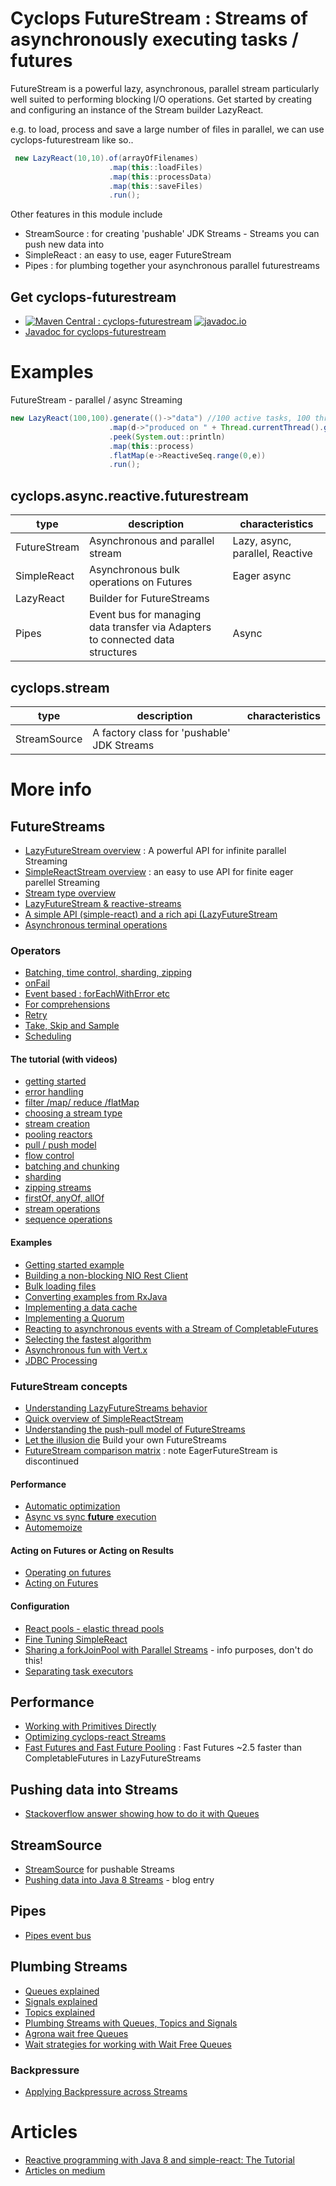 # Cyclops FutureStream : Streams of asynchronously executing tasks / futures

FutureStream is a powerful lazy, asynchronous, parallel stream particularly well suited to performing blocking I/O operations. Get started by creating and configuring an instance of the Stream builder LazyReact.

e.g. to load, process and save a large number of files in parallel, we can use cyclops-futurestream like so..
```java
 new LazyReact(10,10).of(arrayOfFilenames)
                      .map(this::loadFiles)
                      .map(this::processData)
                      .map(this::saveFiles)
                      .run();
```

Other features in this module include

* StreamSource : for creating 'pushable' JDK Streams - Streams you can push new data into
* SimpleReact : an easy to use, eager FutureStream
* Pipes : for plumbing together your asynchronous parallel futurestreams

## Get cyclops-futurestream


* [![Maven Central : cyclops-futurestream](https://maven-badges.herokuapp.com/maven-central/com.oath.cyclops/cyclops-futurestream/badge.svg)](https://maven-badges.herokuapp.com/maven-central/com.oath.cyclops/cyclops-futurestream)   [![javadoc.io](https://javadocio-badges.herokuapp.com/com.oath.cyclops/cyclops-futurestream/badge.svg)](https://javadocio-badges.herokuapp.com/com.oath.cyclops/cyclops-futurestream)
* [Javadoc for cyclops-futurestream](http://www.javadoc.io/doc/com.oath.cyclops/cyclops-futurestream)


# Examples

FutureStream - parallel / async Streaming

```java
new LazyReact(100,100).generate(()->"data") //100 active tasks, 100 threads
                      .map(d->"produced on " + Thread.currentThread().getId())
                      .peek(System.out::println)
                      .map(this::process)
                      .flatMap(e->ReactiveSeq.range(0,e))
                      .run();
```


## cyclops.async.reactive.futurestream

| type | description | characteristics |
|------|-------------|-----------------|
| FutureStream     | Asynchronous and parallel stream             | Lazy, async, parallel, Reactive                 |
| SimpleReact     | Asynchronous bulk operations on Futures            | Eager async                 |
| LazyReact     | Builder for FutureStreams           |                 |
| Pipes    | Event bus for managing data transfer via Adapters to connected data structures           |   Async              |


## cyclops.stream

| type | description | characteristics |
|------|-------------|-----------------|
| StreamSource     | A factory class for 'pushable' JDK Streams            |                 |


# More info

## <a name="futureStreams">FutureStreams

* [LazyFutureStream overview](https://github.com/aol/cyclops-react/wiki/LazyFutureStream) : A powerful API for infinite parallel Streaming
* [SimpleReactStream overview](https://github.com/aol/cyclops-react/wiki/simple-react-streams-overview) : an easy to use API for finite eager parellel Streaming
* [Stream type overview](https://github.com/aol/cyclops-react/wiki/simple-react-streams-overview)
* [LazyFutureStream & reactive-streams](https://github.com/aol/cyclops-react/wiki/A-Reactive-Streams-Publisher-or-Subscriber)
* [A simple API (simple-react) and a rich api (LazyFutureStream](https://github.com/aol/cyclops-react/wiki/A-simple-API,-and-a-Rich-API)
* [Asynchronous terminal operations](https://github.com/aol/cyclops-react/wiki/Asynchronous-terminal-operations)

### <a name="fsOperators">Operators

* [Batching, time control, sharding, zipping](https://github.com/aol/cyclops-react/wiki/Batching,-Time-Control,-Sharding-and-Zipping-Operators)
* [onFail](https://github.com/aol/cyclops-react/wiki/Error-handling-with-onFail)
* [Event based : forEachWithError etc](https://github.com/aol/cyclops-react/wiki/Reactive-Tasks-:-reactive-streams-based-operators)
* [For comprehensions](https://github.com/aol/cyclops-react/wiki/for-comprehensions-within-a-Stream)
* [Retry](https://github.com/aol/cyclops-react/wiki/Retry-functionality-in-SimpleReact)
* [Take, Skip and Sample](https://github.com/aol/cyclops-react/wiki/Take,-Skip-and-Sample)
* [Scheduling](https://github.com/aol/cyclops-react/wiki/Scheduling-Streams)

#### <a name="fsTutorial">The tutorial (with videos)

* [getting started](https://medium.com/@johnmcclean/reactive-programming-with-java-8-and-simple-react-getting-started-b2e34a5f80db#.ablu1d3y4)
* [error handling](https://medium.com/@johnmcclean/reactive-programming-with-java-8-and-simple-react-error-handling-b184b2197c7e)
* [filter /map/ reduce /flatMap](https://medium.com/@johnmcclean/reactive-programming-with-java-8-and-simple-react-filter-map-reduce-flatmap-ce5a557ad2d4)
* [choosing a stream type](https://medium.com/@johnmcclean/reactive-programming-with-java-8-and-simple-react-choosing-a-stream-type-c24dc4dab1af)
* [stream creation](https://medium.com/@johnmcclean/reactive-programming-with-java-8-and-simple-react-stream-creation-4f9918e768e5)
* [pooling reactors](https://medium.com/@johnmcclean/reactive-programming-with-java-8-and-simple-react-pooling-reactors-bf6ae2c0a23b)
* [pull / push model](https://medium.com/@johnmcclean/reactive-programming-with-java-8-and-simple-react-pull-push-model-70751d63628f)
* [flow control](https://medium.com/@johnmcclean/reactive-programming-with-java-8-and-simple-react-flow-control-d2e713b843a9)
* [batching and chunking](https://medium.com/@johnmcclean/reactive-programming-with-java-8-and-simple-react-batching-and-chunking-ecac62ce8bec)
* [sharding](https://medium.com/@johnmcclean/reactive-programming-with-java-8-and-simple-react-sharding-c766019153b5)
* [zipping streams](https://medium.com/@johnmcclean/reactive-programming-with-java-8-and-simple-react-zipping-streams-ed6579c5bbf7)
* [firstOf, anyOf, allOf](https://medium.com/@johnmcclean/reactive-programming-with-java-8-and-simple-react-firstof-allof-anyof-293298273364)
* [stream operations](https://medium.com/@johnmcclean/reactive-programming-with-java-8-and-simple-react-stream-operations-4e79df564735#.omuvs8b7d)
* [sequence operations](https://medium.com/@johnmcclean/reactive-programming-with-java-8-and-simple-react-sequence-operations-88e36032245f)

#### <a name="fsExamples">Examples

* [Getting started example](https://github.com/aol/cyclops-react/wiki/Getting-started-with-a-simple-example)
* [Building a non-blocking NIO Rest Client](https://github.com/aol/cyclops-react/wiki/Example-:-Building-a-non-blocking-NIO-rest-client)
* [Bulk loading files](https://github.com/aol/cyclops-react/wiki/Example-:-Bulk-loading-files)
* [Converting examples from RxJava](https://github.com/aol/cyclops-react/wiki/Example-:-Converting-examples-from-RxJava)
* [Implementing a data cache](https://github.com/aol/cyclops-react/wiki/Example-:-Implementing-a-data-cache)
* [Implementing a Quorum](https://github.com/aol/cyclops-react/wiki/Example-:-Implementing-a-Quorum)
* [Reacting to asynchronous events with a Stream of CompletableFutures](https://github.com/aol/cyclops-react/wiki/Example-:-Reacting-to-Asynchronous-Events-with-a-Stream-of-CompletableFutures)
* [Selecting the fastest algorithm](https://github.com/aol/cyclops-react/wiki/Example-:-Selecting-the-fastest-algorithm---result)
* [Asynchronous fun with Vert.x](https://medium.com/@johnmcclean/asynchronous-fun-with-vert-x-and-cyclops-react-6fcc6557fe03#.svs5aai84)
* [JDBC Processing](https://medium.com/@johnmcclean/jdbc-processing-options-with-cyclops-react-49d62b02f775#.9cqwlbzf1)


### <a name="fsConcepts">FutureStream concepts

* [Understanding LazyFutureStreams behavior](https://github.com/aol/cyclops-react/wiki/Understanding-LazyFutureStreams-behaviour)
* [Quick overview of SimpleReactStream](https://github.com/aol/cyclops-react/wiki/What-does-SimpleReact-do%3F)
* [Understanding the push-pull model of FutureStreams](https://github.com/aol/cyclops-react/wiki/Understanding-the-pull---push-model-of-simple-react)
* [Let the illusion die](https://medium.com/@johnmcclean/let-the-illusion-die-ad2318282bf8#.x90xktmqe) Build your own FutureStreams
* [FutureStream comparison matrix](https://github.com/aol/cyclops-react/wiki/Feature-comparison-matrix) : note EagerFutureStream is discontinued

#### <a name="fsPerformance">Performance

* [Automatic optimization](https://github.com/aol/cyclops-react/wiki/Automatic-Optimization-%5BautoOptimize%5D)
* [Async vs sync **future** execution](https://github.com/aol/cyclops-react/wiki/async-and-sync-execution)
* [Automemoize](https://github.com/aol/cyclops-react/wiki/autoMemoize-(automatic-caching))

#### <a name="actingOnFutures">Acting on Futures or Acting on Results

* [Operating on futures](https://github.com/aol/cyclops-react/wiki/LazyFutureStream-operations-on-underlying-futures)
* [Acting on Futures](https://github.com/aol/cyclops-react/wiki/Acting-on-Futures-(actOnFutures-operator))

#### <a name="fsConfiguration">Configuration

* [React pools - elastic thread pools](https://github.com/aol/cyclops-react/wiki/ReactPools)
* [Fine Tuning SimpleReact](https://github.com/aol/cyclops-react/wiki/Fine-tuning-SimpleReact)
* [Sharing a forkJoinPool with Parallel Streams](https://github.com/aol/cyclops-react/wiki/Sharing-a-ForkJoinPool-with-ParallelStreams) - info purposes, don't do this!
* [Separating task executors](https://github.com/aol/cyclops-react/wiki/Separating-Task-Executors)



## <a name="performance">Performance

* [Working with Primitives Directly](https://github.com/aol/cyclops-react/wiki/Working-with-Primitives-in-Streams)
* [Optimizing cyclops-react Streams](https://medium.com/@johnmcclean/optimizing-simple-react-streams-30b6929fafeb#.dfdqwc7tv)
* [Fast Futures and Fast Future Pooling](https://github.com/aol/cyclops-react/wiki/FastFutures-and-FastFuture-Pooling) : Fast Futures ~2.5 faster than CompletableFutures in LazyFutureStreams

## <a name="pushing">Pushing data into Streams

* [Stackoverflow answer showing how to do it with Queues](http://stackoverflow.com/a/28967294)

## <a name="streamSource">StreamSource

* [StreamSource](https://github.com/aol/cyclops-react/wiki/StreamSource) for pushable Streams
* [Pushing data into Java 8 Streams](http://jroller.com/ie/entry/pushing_data_into_java_8) - blog entry

## <a name="streamSource">Pipes

* [Pipes event bus](https://github.com/aol/cyclops-react/wiki/Pipes-:-an-event-bus)



## <a name="plumbing">Plumbing Streams

* [Queues explained](https://github.com/aol/cyclops-react/wiki/Queues-explained)
* [Signals explained](https://github.com/aol/cyclops-react/wiki/Signals-Explained)
* [Topics explained](https://github.com/aol/cyclops-react/wiki/Topics-Explained)
* [Plumbing Streams with Queues, Topics and Signals](https://medium.com/@johnmcclean/plumbing-java-8-streams-with-queues-topics-and-signals-d9a71eafbbcc#.fbwoae34f)
* [Agrona wait free Queues ](https://github.com/aol/cyclops-react/wiki/Agrona-Wait-Free-Queues)
* [Wait strategies for working with Wait Free Queues](https://github.com/aol/cyclops-react/wiki/Wait-Strategies-for-working-with-Wait-Free-Queues)

### <a name="backpressure">Backpressure

* [Applying Backpressure across Streams](https://medium.com/@johnmcclean/applying-back-pressure-across-streams-f8185ad57f3a#.szymzi9nj)


# Articles

* [Reactive programming with Java 8 and simple-react: The Tutorial](https://medium.com/@johnmcclean/reactive-programming-with-java-8-and-simple-react-the-tutorial-3634f512eeb1)
* [Articles on medium](https://medium.com/search?q=simplereact)

